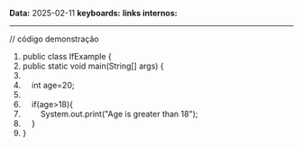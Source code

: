
**Data:** 2025-02-11
**keyboards:** 
**links internos:** 
___

// código demonstração 

1. public class IfExample {  
2. public static void main(String[] args) {  
3. 
4.     int age=20;  
5.     
6.     if(age>18){  
7.         System.out.print("Age is greater than 18");  
8.     }  
9. }  